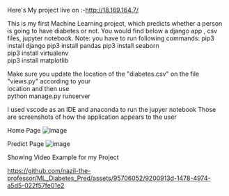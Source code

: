 Here's My project live on :-http://18.169.164.7/

This is my first Machine Learning project, which predicts whether a person is going to have diabetes or not. 
You would find below a django app , csv files, jupyter notebook.
Note: you have to run following commands:
pip3 install django 
pip3 install pandas
pip3 install seaborn   
pip3 install virtualenv   
pip3 install matplotlib        
    
Make sure you update the location of the "diabetes.csv" on the  file "views.py" according to your     
location and then use    
python manage.py runserver  
  
I used vscode as an IDE and anaconda to run the jupyer notebook
Those are screenshots of how the application appears to the user

Home Page 
![image](https://github.com/nazil-the-professor/ML_Diabetes_Pred/assets/95706052/686e17b2-37da-4b32-b096-9e6947987fdd)


Predict Page
![image](https://github.com/nazil-the-professor/ML_Diabetes_Pred/assets/95706052/d84939db-bf95-4a88-bcaa-b3c3db7d5903)

Showing Video Example for my Project

https://github.com/nazil-the-professor/ML_Diabetes_Pred/assets/95706052/9200913d-1478-4974-a5d5-022f57fe01e2
